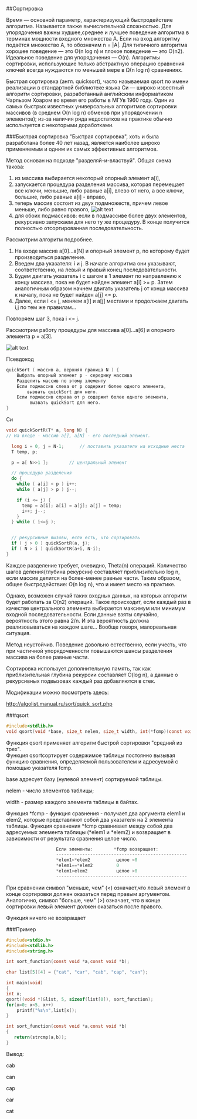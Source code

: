 ##Сортировка

Время — основной параметр, характеризующий быстродействие алгоритма. 
Называется также вычислительной сложностью. 
Для упорядочения важны худшее,среднее и лучшее поведение алгоритма в терминах мощности входного множества A. 
Если на вход алгоритму подаётся множество A, то обозначим n = |A|. 
Для типичного алгоритма хорошее поведение — это O(n log n) и плохое поведение — это O(n2). 
Идеальное поведение для упорядочения — O(n). 
Алгоритмы сортировки, использующие только абстрактную операцию сравнения ключей всегда нуждаются по меньшей мере в Ω(n log n) сравнениях. 

Быстрая сортировка (англ. quicksort), часто называемая qsort по имени реализации в стандартной библиотеке языка Си — широко известный алгоритм сортировки, разработанный английским информатиком Чарльзом Хоаром во время его работы в МГУв 1960 году. 
Один из самых быстрых известных универсальных алгоритмов сортировки массивов (в среднем O(n log n) обменов при упорядочении n элементов); 
из-за наличия ряда недостатков на практике обычно используется с некоторыми доработками.

###Быстрая сортировка
"Быстрая сортировка", хоть и была разработана более 40 лет назад, является наиболее широко применяемым и одним их самых эффективных алгоритмов.

Метод основан на подходе "разделяй-и-властвуй". Общая схема такова:

  1. из массива выбирается некоторый опорный элемент a[i],
  2. запускается процедура разделения массива, которая перемещает все ключи, меньшие, либо равные a[i], влево от него, а все ключи, большие, либо равные a[i] - вправо,
  3. теперь массив состоит из двух подмножеств, причем левое меньше, либо равно правого,
![alt text](http://algolist.manual.ru/sort/gif/22.gif)
  4. для обоих подмассивов: если в подмассиве более двух элементов, рекурсивно запускаем для него ту же процедуру.
В конце получится полностью отсортированная последовательность.

Рассмотрим алгоритм подробнее.

  1. На входе массив a[0]...a[N] и опорный элемент p, по которому будет производиться разделение.
  2. Введем два указателя: i и j. В начале алгоритма они указывают, соответственно, на левый и правый конец последовательности.
  3. Будем двигать указатель i с шагом в 1 элемент по направлению к концу массива, пока не будет найден элемент a[i] >= p. Затем аналогичным образом начнем двигать указатель j от конца массива к началу, пока не будет найден a[j] <= p.
  4. Далее, если i <= j, меняем a[i] и a[j] местами и продолжаем двигать i,j по тем же правилам...

Повторяем шаг 3, пока i <= j.

Рассмотрим работу процедуры для массива a[0]...a[6] и опорного элемента p = a[3].

![alt text](http://algolist.manual.ru/sort/gif/23.gif)

Псевдокод
```c
quickSort ( массив a, верхняя граница N ) {
    Выбрать опорный элемент p - середину массива
    Разделить массив по этому элементу
    Если подмассив слева от p содержит более одного элемента, 
        вызвать quickSort для него. 
    Если подмассив справа от p содержит более одного элемента,
         вызвать quickSort для него. 
}
```

Си

```c
void quickSortR(T* a, long N) {
// На входе - массив a[], a[N] - его последний элемент.

  long i = 0, j = N-1; 		// поставить указатели на исходные места
  T temp, p;

  p = a[ N>>1 ];		// центральный элемент

  // процедура разделения
  do {
    while ( a[i] < p ) i++;
    while ( a[j] > p ) j--;

    if (i <= j) {
      temp = a[i]; a[i] = a[j]; a[j] = temp;
      i++; j--;
    }
  } while ( i<=j );


  // рекурсивные вызовы, если есть, что сортировать 
  if ( j > 0 ) quickSortR(a, j);
  if ( N > i ) quickSortR(a+i, N-i);
}
```
Каждое разделение требует, очевидно, Theta(n) операций. Количество шагов деления(глубина рекурсии) составляет приблизительно log n, если массив делится на более-менее равные части. Таким образом, общее быстродействие: O(n log n), что и имеет место на практике.

Однако, возможен случай таких входных данных, на которых алгоритм будет работать за O(n2) операций. Такое происходит, если каждый раз в качестве центрального элемента выбирается максимум или минимум входной последовательности. Если данные взяты случайно, вероятность этого равна 2/n. И эта вероятность должна реализовываться на каждом шаге... Вообще говоря, малореальная ситуация.

Метод неустойчив. Поведение довольно естественно, если учесть, что при частичной упорядоченности повышаются шансы разделения массива на более равные части.

Сортировка использует дополнительную память, так как приблизительная глубина рекурсии составляет O(log n), а данные о рекурсивных подвызовах каждый раз добавляются в стек.

Модификации можно посмотреть здесь:

http://algolist.manual.ru/sort/quick_sort.php

###qsort
```c
#include<stdlib.h>
void qsort(void *base, size_t nelem, size_t width, int(*fcmp)(const void *, const void *));
```

Функция qsort     применяет    алгоритм    быстрой сортировки  "средний  из  трех".   
Функция   qsortсортирует  содержимое  таблицы  постоянно  вызывая функцию сравнения,  определяемой  пользователем  и адресуемой с помощью указателя fcmp.

base адресует базу (нулевой элемент) сортируемой таблицы.

nelem - число элементов таблицы;

width - размер каждого элемента таблицы в байтах.

Функция *fcmp - функция сравнения -  получает  два аргумента  elem1  и  elem2,  которые  представляют собой два указателя на 2 элемента таблицы. 
Функция сравнения   *fcmp   сравнивает   между  собой  два адресуемых элемента таблицы (*elem1  и  *elem2)  и возвращает  в  зависимости от результата сравнения целое число.

```c
                   Если элементы:        *fcmp возвращает:
                   --------------------------------------------------
                   *elem1<*elem2          целое <0
                   *elem1==*elem2         0
                   *elem1>elem2           целое >0
                   --------------------------------------------------
```

При сравнении  символ "меньше,  чем" (<) означает,что  левый  элемент  в  конце  сортировки   должен оказаться  перед  правым  аргументом.  
Аналогично, символ "больше,  чем" (>) означает,  что  в  конце сортировки  левый  элемент  должен оказаться после правого.

Функция ничего не возвращает

###Пример
```c
#include<stdio.h>
#include<stdlib.h>
#include<string.h>

int sort_function(const void *a,const void *b);

char list[5][4] = {"cat", "car", "cab", "cap", "can"};

int main(void)
{
int x;
qsort((void *)&list, 5, sizeof(list[0]), sort_function);
for(x=0; x<5, x++)
    printf("%s\n",list[x]);
}

int sort_function(const void *a,const void *b)
{
   return(strcmp(a,b));
}
```

Вывод:

cab

can

cap

car

cat

